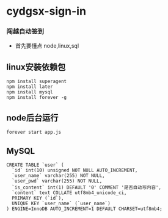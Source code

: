 # cydgsx-sign-in
### 闯越自动签到

- 首先要懂点 node,linux,sql

## linux安装依赖包
	
	npm install superagent
	npm install later
	npm install mysql
	npm install forever -g

## node后台运行
	
	forever start app.js


## MySQL
	CREATE TABLE `user` (
	  `id` int(10) unsigned NOT NULL AUTO_INCREMENT,
	  `user_name` varchar(255) NOT NULL,
	  `user_pwd` varchar(255) NOT NULL,
	  `is_content` int(1) DEFAULT '0' COMMENT '是否自动写内容',
	  `content` text COLLATE utf8mb4_unicode_ci,
	  PRIMARY KEY (`id`),
	  UNIQUE KEY `user_name` (`user_name`)
	) ENGINE=InnoDB AUTO_INCREMENT=1 DEFAULT CHARSET=utf8mb4;